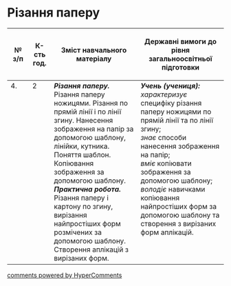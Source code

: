 <div id="hypercomments_widget" class="js-hypercomments-widget invisible"></div>

# Різання паперу

<table>
<thead>
  <tr>
    <th width="10%" align="center"><p>№ з/п</p></td>
    <th width="10%" align="center"><p>К-сть год.</p></td>
    <th width="40%" align="center"><p>Зміст навчального матеріалу</p></td>
    <th width="60%" align="center"><p>Державні вимоги до рівня загальноосвітньої підготовки</p></td>
  </tr>
</thead>
<tbody>
  <tr>
    <td width="10%" style="vertical-align:top !important;">
4.</td>
    <td width="10%" style="vertical-align:top !important;">
2</td>
    <td width="40%" style="vertical-align:top !important;">
<b><i>Різання паперу.</i></b> Різання паперу ножицями. Різання по прямій лінії і по лінії згину. Нанесення зображення на папір за допомогою шаблону, лінійки, кутника. Поняття шаблон.  Копіювання зображення за допомогою шаблону. <br>
<b><i>Практична робота.</i></b> Різання паперу і картону по згину, вирізання найпростіших форм розмічених за допомогою шаблону. Створення аплікацій з вирізаних форм.</td>
    <td width="60%" style="vertical-align:top !important;">
<i><b>Учень (учениця):</b></i><br>
<i>характеризує</i> специфіку різання паперу ножицями по прямій лінії та по лінії згину;<br>
<i>знає</i> способи нанесення зображення на папір;<br>
<i>вміє</i> копіювати зображення за допомогою шаблону;<br>
<i>володіє</i> навичками копіювання найпростіших форм за допомогою шаблону та створення з вирізаних форм аплікацій.<br>
</td>
  </tr>
</tbody>
</table>

<div class="js-hypercomments-container">
<a href="http://hypercomments.com" class="hc-link" title="comments widget">comments powered by HyperComments</a>
</div>